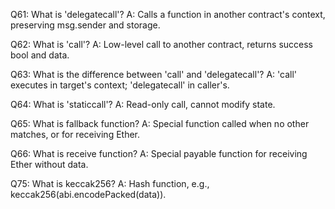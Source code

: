 Q61: What is 'delegatecall'?
A: Calls a function in another contract's context, preserving msg.sender and storage.

Q62: What is 'call'?
A: Low-level call to another contract, returns success bool and data.

Q63: What is the difference between 'call' and 'delegatecall'?
A: 'call' executes in target's context; 'delegatecall' in caller's.

Q64: What is 'staticcall'?
A: Read-only call, cannot modify state.

Q65: What is fallback function?
A: Special function called when no other matches, or for receiving Ether.

Q66: What is receive function?
A: Special payable function for receiving Ether without data.

Q75: What is keccak256?
A: Hash function, e.g., keccak256(abi.encodePacked(data)).